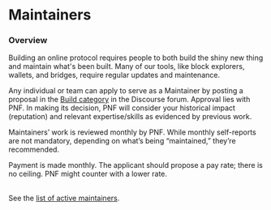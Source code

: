 # Maintainers

### Overview&#x20;

Building an online protocol requires people to both build the shiny new thing and maintain what's been built. Many of our tools, like block explorers, wallets, and bridges, require regular updates and maintenance.&#x20;

Any individual or team can apply to serve as a Maintainer by posting a proposal in the [Build category](https://forum.pokt.network/c/build/108) in the Discourse forum. Approval lies with PNF. In making its decision, PNF will consider your historical impact (reputation) and relevant expertise/skills as evidenced by previous work.

Maintainers’ work is reviewed monthly by PNF. While monthly self-reports are not mandatory, depending on what’s being “maintained,” they’re recommended.

Payment is made monthly. The applicant should propose a pay rate; there is no ceiling. PNF might counter with a lower rate.

\
See the [list of active maintainers](https://poktdao.notion.site/c1c42d9f95ea4bacbbf1a7cebfa5db28?v=e3ff96a307074b829bc952d0ce4e6035).
